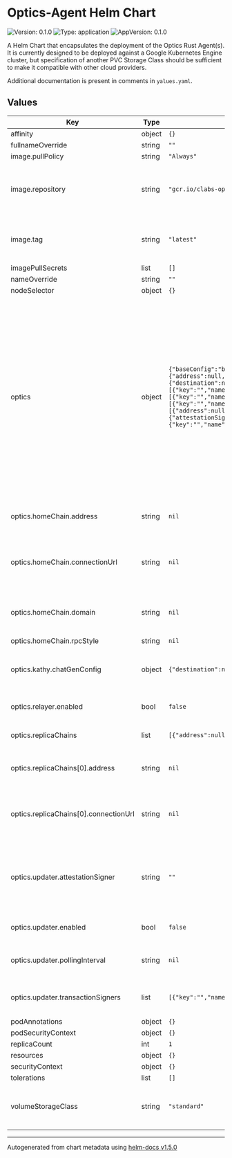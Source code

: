 # Optics-Agent Helm Chart

![Version: 0.1.0](https://img.shields.io/badge/Version-0.1.0-informational?style=flat-square) ![Type: application](https://img.shields.io/badge/Type-application-informational?style=flat-square) ![AppVersion: 0.1.0](https://img.shields.io/badge/AppVersion-0.1.0-informational?style=flat-square)

A Helm Chart that encapsulates the deployment of the Optics Rust Agent(s). It is currently designed to be deployed against a Google Kubernetes Engine cluster, but specification of another PVC Storage Class should be sufficient to make it compatible with other cloud providers.

Additional documentation is present in comments in `yalues.yaml`.

## Values

| Key | Type | Default | Description |
|-----|------|---------|-------------|
| affinity | object | `{}` |  |
| fullnameOverride | string | `""` |  |
| image.pullPolicy | string | `"Always"` |  |
| image.repository | string | `"gcr.io/clabs-optics/optics-agent"` | Main repository for Optics Agent binaries, provided by cLabs |
| image.tag | string | `"latest"` | Overrides the image tag whose default is the chart appVersion. |
| imagePullSecrets | list | `[]` |  |
| nameOverride | string | `""` |  |
| nodeSelector | object | `{}` |  |
| optics | object | `{"baseConfig":"base.json","homeChain":{"address":null,"connectionType":null,"connectionUrl":null,"domain":null,"name":"goerli","rpcStyle":null},"kathy":{"chatGenConfig":{"destination":null,"message":null,"recipient":null,"type":null},"enabled":false,"messageInterval":null,"transactionSigners":[{"key":"","name":"goerli"},{"key":"","name":"alfajores"}]},"processor":{"enabled":false,"pollingInterval":null,"transactionSigners":[{"key":"","name":"goerli"},{"key":"","name":"alfajores"}]},"relayer":{"enabled":false,"pollingInterval":null,"transactionSigners":[{"key":"","name":"goerli"},{"key":"","name":"alfajores"}]},"replicaChains":[{"address":null,"connectionType":null,"connectionUrl":null,"domain":null,"name":"alfajores","rpcStyle":null}],"runEnv":"default","updater":{"attestationSigner":"","enabled":false,"pollingInterval":null,"transactionSigners":[{"key":"","name":"goerli"},{"key":"","name":"alfajores"}],"updatePause":null}}` | Optics Overrides By Default, Optics Agents load the config baked into the Docker Image Pass values here in order to override the values in the config Note: For successful operation, one _must_ pass signer keys as       they are not baked into the image for security reasons.  |
| optics.homeChain.address | string | `nil` | The contract address for the home contract |
| optics.homeChain.connectionUrl | string | `nil` | Connection string pointing to an RPC endpoint for the home chain  |
| optics.homeChain.domain | string | `nil` | The hard-coded domain corresponding to this blockchain |
| optics.homeChain.rpcStyle | string | `nil` | RPC Style |
| optics.kathy.chatGenConfig | object | `{"destination":null,"message":null,"recipient":null,"type":null}` | Configuration for Kathy's message generation code |
| optics.relayer.enabled | bool | `false` | Enables or disables the relayer |
| optics.replicaChains | list | `[{"address":null,"connectionType":null,"connectionUrl":null,"domain":null,"name":"alfajores","rpcStyle":null}]` | Replica chain overrides, a sequence |
| optics.replicaChains[0].address | string | `nil` | The contract address for the replica contract |
| optics.replicaChains[0].connectionUrl | string | `nil` | Connection string pointing to an RPC endpoint for the replica chain |
| optics.updater.attestationSigner | string | `""` | Specialized key used by updater and watcher used to sign attestations, separate from updater.keys |
| optics.updater.enabled | bool | `false` | Enables or disables the updater |
| optics.updater.pollingInterval | string | `nil` | How long to wait between checking for updates |
| optics.updater.transactionSigners | list | `[{"key":"","name":"goerli"},{"key":"","name":"alfajores"}]` | Trnsaction Signing keys for home and replica(s) |
| podAnnotations | object | `{}` |  |
| podSecurityContext | object | `{}` |  |
| replicaCount | int | `1` |  |
| resources | object | `{}` |  |
| securityContext | object | `{}` |  |
| tolerations | list | `[]` |  |
| volumeStorageClass | string | `"standard"` | Default to standard storageclass provided by GKE |

----------------------------------------------
Autogenerated from chart metadata using [helm-docs v1.5.0](https://github.com/norwoodj/helm-docs/releases/v1.5.0)